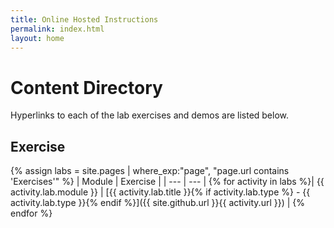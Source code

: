 ```yaml
---
title: Online Hosted Instructions
permalink: index.html
layout: home
---
```


# Content Directory

Hyperlinks to each of the lab exercises and demos are listed below.

## Exercise

{% assign labs = site.pages | where_exp:"page", "page.url contains 'Exercises'" %}
| Module | Exercise |
| --- | --- | 
{% for activity in labs  %}| {{ activity.lab.module }} | [{{ activity.lab.title }}{% if activity.lab.type %} - {{ activity.lab.type }}{% endif %}]({{ site.github.url }}{{ activity.url }}) |
{% endfor %}


